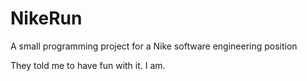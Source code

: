 # NikeRun
A small programming project for a Nike software engineering position

They told me to have fun with it.  I am.
